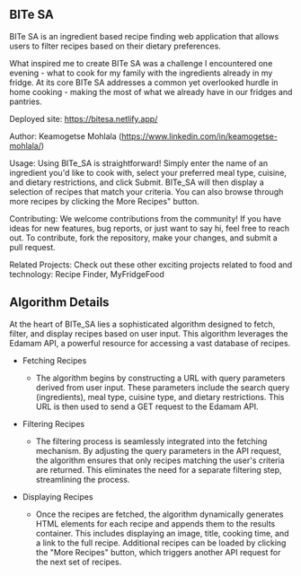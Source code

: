 BITe SA
-------------------------------------------------------------------------

BITe SA is an ingredient based recipe finding web application that allows users to filter recipes based on their dietary preferences. 

What inspired me to create BITe SA was a challenge I encountered one evening - what to cook for my family with the ingredients already in my fridge. 
At its core BITe SA addresses a common yet overlooked hurdle in home cooking - making the most of what we already have in our fridges and pantries. 

Deployed site: https://bitesa.netlify.app/

Author: Keamogetse Mohlala (https://www.linkedin.com/in/keamogetse-mohlala/)

Usage:
Using BITe_SA is straightforward! Simply enter the name of an ingredient you'd like to cook with, select your preferred meal type, cuisine, and dietary restrictions, and click Submit. 
BITe_SA will then display a selection of recipes that match your criteria. You can also browse through more recipes by clicking the More Recipes" button.

Contributing:
We welcome contributions from the community! If you have ideas for new features, bug reports, or just want to say hi, feel free to reach out. 
To contribute, fork the repository, make your changes, and submit a pull request.

Related Projects:
Check out these other exciting projects related to food and technology: Recipe Finder, MyFridgeFood


Algorithm Details
-----------------------------------------------------------------------
At the heart of BITe_SA lies a sophisticated algorithm designed to fetch, filter, and display recipes based on user input. 
This algorithm leverages the Edamam API, a powerful resource for accessing a vast database of recipes.
- Fetching Recipes
  -  The algorithm begins by constructing a URL with query parameters derived from user input. These parameters include the search query (ingredients), meal type, cuisine type, and dietary restrictions.
     This URL is then used to send a GET request to the Edamam API.

- Filtering Recipes
  - The filtering process is seamlessly integrated into the fetching mechanism.
    By adjusting the query parameters in the API request, the algorithm ensures that only recipes matching the user's criteria are returned.
    This eliminates the need for a separate filtering step, streamlining the process.

- Displaying Recipes
  - Once the recipes are fetched, the algorithm dynamically generates HTML elements for each recipe and appends them to the results container.
    This includes displaying an image, title, cooking time, and a link to the full recipe.
    Additional recipes can be loaded by clicking the "More Recipes" button, which triggers another API request for the next set of recipes.



